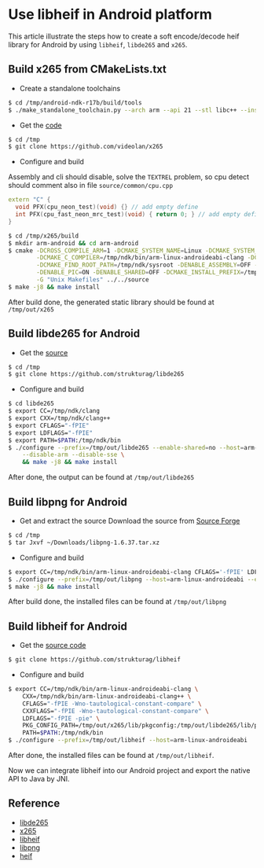 Use libheif in Android platform
======

This article illustrate the steps how to create a soft encode/decode heif library for Android by using `libheif`, `libde265` and `x265`.

Build x265 from CMakeLists.txt
------
* Create a standalone toolchains
```sh
$ cd /tmp/android-ndk-r17b/build/tools
$ ./make_standalone_toolchain.py --arch arm --api 21 --stl libc++ --install-dir /tmp/ndk
```

* Get the [code](https://github.com/videolan/x265)
```sh
$ cd /tmp
$ git clone https://github.com/videolan/x265
```

* Configure and build

Assembly and cli should disable, solve the `TEXTREL` problem, so cpu detect should comment also in file `source/common/cpu.cpp`

```cpp
extern "C" {
  void PFX(cpu_neon_test)(void) {} // add empty define
  int PFX(cpu_fast_neon_mrc_test)(void) { return 0; } // add empty define
}
```

```sh
$ cd /tmp/x265/build
$ mkdir arm-android && cd arm-android
$ cmake -DCROSS_COMPILE_ARM=1 -DCMAKE_SYSTEM_NAME=Linux -DCMAKE_SYSTEM_PROCESSOR=armv7l \
        -DCMAKE_C_COMPILER=/tmp/ndk/bin/arm-linux-androideabi-clang -DCMAKE_CXX_COMPILER=/tmp/ndk/bin/arm-linux-androideabi-clang++ \
        -DCMAKE_FIND_ROOT_PATH=/tmp/ndk/sysroot -DENABLE_ASSEMBLY=OFF -DENABLE_CLI=OFF \
        -DENABLE_PIC=ON -DENABLE_SHARED=OFF -DCMAKE_INSTALL_PREFIX=/tmp/out/x265 -DCMAKE_C_FLAGS="" \
        -G "Unix Makefiles" ../../source
$ make -j8 && make install
```
After build done, the generated static library should be found at `/tmp/out/x265`

Build libde265 for Android
------
* Get the [source](https://github.com/strukturag/libde265)
```sh
$ cd /tmp
$ git clone https://github.com/strukturag/libde265
```

* Configure and build
```sh
$ cd libde265
$ export CC=/tmp/ndk/clang
$ export CXX=/tmp/ndk/clang++
$ export CFLAGS="-fPIE"
$ export LDFLAGS="-fPIE"
$ export PATH=$PATH:/tmp/ndk/bin
$ ./configure --prefix=/tmp/out/libde265 --enable-shared=no --host=arm-linux-androideabi \
    --disable-arm --disable-sse \
    && make -j8 && make install
```
After done, the output can be found at `/tmp/out/libde265`

Build libpng for Android
------
* Get and extract the source
Download the source from [Source Forge](https://libpng.sourceforge.io/)

```sh
$ cd /tmp
$ tar Jxvf ~/Downloads/libpng-1.6.37.tar.xz
```

* Configure and build
```sh
$ export CC=/tmp/ndk/bin/arm-linux-androideabi-clang CFLAGS='-fPIE' LDFLAGS='-fPIE -pie' PATH=$PATH:/tmp/ndk/bin
$ ./configure --prefix=/tmp/out/libpng --host=arm-linux-androideabi --enable-shared=no --enable-arm-neon
$ make -j8 && make install
```
After build done, the installed files can be found at `/tmp/out/libpng`

Build libheif for Android
------
* Get the [source code](https://github.com/strukturag/libheif)
```sh
$ git clone https://github.com/strukturag/libheif
```

* Configure and build
```sh
$ export CC=/tmp/ndk/bin/arm-linux-androideabi-clang \
    CXX=/tmp/ndk/bin/arm-linux-androideabi-clang++ \
    CFLAGS="-fPIE -Wno-tautological-constant-compare" \
    CXXFLAGS="-fPIE -Wno-tautological-constant-compare" \
    LDFLAGS="-fPIE -pie" \
    PKG_CONFIG_PATH=/tmp/out/x265/lib/pkgconfig:/tmp/out/libde265/lib/pkgconfig:/tmp/out/libpng/lib/pkgconfig \
    PATH=$PATH:/tmp/ndk/bin
$ ./configure --prefix=/tmp/out/libheif --host=arm-linux-androideabi
```
After done, the installed files can be found at `/tmp/out/libheif`.

Now we can integrate libheif into our Android project and export the native API to Java by JNI.

Reference
------
* [libde265](https://github.com/strukturag/libde265)
* [x265](https://github.com/videolan/x265)
* [libheif](https://github.com/strukturag/libheif)
* [libpng](https://sourceforge.net/projects/libpng/files/)
* [heif](https://github.com/nokiatech/heif)
